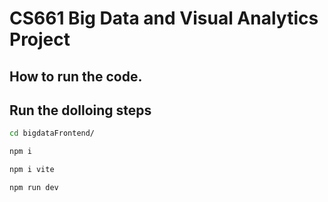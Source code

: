 # CS661 Big Data and Visual Analytics Project
## How to run the code.

## Run the dolloing steps

```sh
cd bigdataFrontend/
```

```sh
npm i
```

```sh
npm i vite
```

```sh
npm run dev
```
